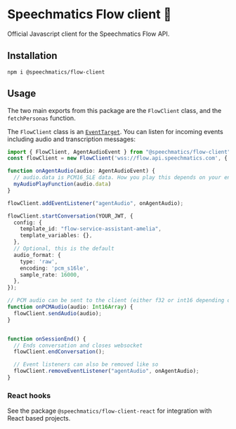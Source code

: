
# Speechmatics Flow client 🤖

Official Javascript client for the Speechmatics Flow API.

## Installation

```
npm i @speechmatics/flow-client
```

## Usage

The two main exports from this package are the `FlowClient` class, and the `fetchPersonas` function.

The `FlowClient` class is an [`EventTarget`](https://developer.mozilla.org/en-US/docs/Web/API/EventTarget). You can listen for incoming events including audio and transcription messages:

```typescript
import { FlowClient, AgentAudioEvent } from "@speechmatics/flow-client";
const flowClient = new FlowClient('wss://flow.api.speechmatics.com', { appId: "example" });

function onAgentAudio(audio: AgentAudioEvent) {
  // audio.data is PCM16_SLE data. How you play this depends on your environment
  myAudioPlayFunction(audio.data)
}

flowClient.addEventListener("agentAudio", onAgentAudio);

flowClient.startConversation(YOUR_JWT, {
  config: {
    template_id: "flow-service-assistant-amelia",
    template_variables: {},
  },
  // Optional, this is the default
  audio_format: {
    type: 'raw',
    encoding: 'pcm_s16le',
    sample_rate: 16000,
  },
});

// PCM audio can be sent to the client (either f32 or int16 depending on the audio_format defined above)
function onPCMAudio(audio: Int16Array) {
  flowClient.sendAudio(audio);
}


function onSessionEnd() {
  // Ends conversation and closes websocket
  flowClient.endConversation();

  // Event listeners can also be removed like so
  flowClient.removeEventListener("agentAudio", onAgentAudio);
}
```

### React hooks

See the package `@speechmatics/flow-client-react` for integration with React based projects.
